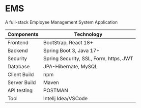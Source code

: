 # EMS
A full-stack Employee Management System Application

|Components | Technology|
|-----------|-----------|
|Frontend | BootStrap, React 18+|
|Backend	| Spring Boot 3, Java 17+|
|Security | Spring Security, SSL, Form, https, JWT|
|Database | JPA-Hibernate, MySQL|
|Client Build | npm|
|Server Build | Maven|
|API testing	| POSTMAN|
|Tool | Intellj Idea/VSCode|
